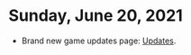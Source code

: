 # Sunday, June 20, 2021
- Brand new game updates page: [Updates](https://battleforged.indiegamerules.com/updates).
